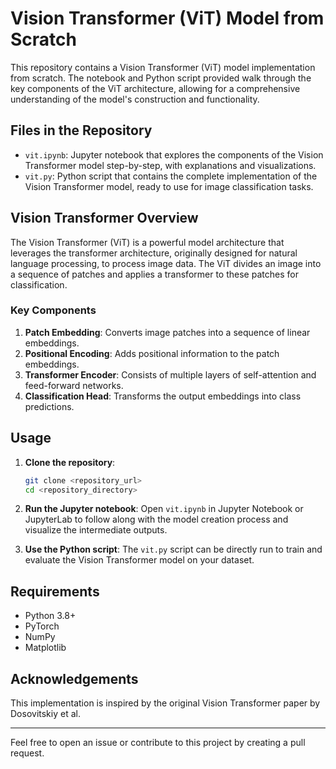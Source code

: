 # Vision Transformer (ViT) Model from Scratch

This repository contains a Vision Transformer (ViT) model implementation from scratch. The notebook and Python script provided walk through the key components of the ViT architecture, allowing for a comprehensive understanding of the model's construction and functionality.

## Files in the Repository

- `vit.ipynb`: Jupyter notebook that explores the components of the Vision Transformer model step-by-step, with explanations and visualizations.
- `vit.py`: Python script that contains the complete implementation of the Vision Transformer model, ready to use for image classification tasks.

## Vision Transformer Overview

The Vision Transformer (ViT) is a powerful model architecture that leverages the transformer architecture, originally designed for natural language processing, to process image data. The ViT divides an image into a sequence of patches and applies a transformer to these patches for classification.

### Key Components

1. **Patch Embedding**: Converts image patches into a sequence of linear embeddings.
2. **Positional Encoding**: Adds positional information to the patch embeddings.
3. **Transformer Encoder**: Consists of multiple layers of self-attention and feed-forward networks.
4. **Classification Head**: Transforms the output embeddings into class predictions.

## Usage

1. **Clone the repository**:
    ```bash
    git clone <repository_url>
    cd <repository_directory>
    ```

2. **Run the Jupyter notebook**:
    Open `vit.ipynb` in Jupyter Notebook or JupyterLab to follow along with the model creation process and visualize the intermediate outputs.

3. **Use the Python script**:
    The `vit.py` script can be directly run to train and evaluate the Vision Transformer model on your dataset.

## Requirements

- Python 3.8+
- PyTorch
- NumPy
- Matplotlib

## Acknowledgements

This implementation is inspired by the original Vision Transformer paper by Dosovitskiy et al.


---

Feel free to open an issue or contribute to this project by creating a pull request.
